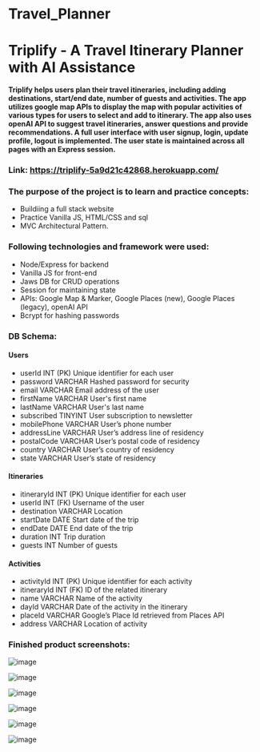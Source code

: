 # Travel_Planner
# Triplify - A Travel Itinerary Planner with AI Assistance
**Triplify helps users plan their travel itineraries, including adding destinations, start/end date, number of guests and activities. The app utilizes google map APIs to display the map with popular activities of various types for users to select and add to itinerary. The app also uses openAI API to suggest travel itineraries, answer questions and provide recommendations. A full user interface with user signup, login, update profile, logout is implemented. The user state is maintained across all pages with an Express session.**
### Link: https://triplify-5a9d21c42868.herokuapp.com/
### The purpose of the project is to learn and practice concepts:
* Buildiing a full stack website
* Practice Vanilla JS, HTML/CSS and sql
* MVC Architectural Pattern.
### Following technologies and framework were used:
* Node/Express for backend
* Vanilla JS for front-end
* Jaws DB for CRUD operations
* Session for maintaining state
* APIs: Google Map & Marker, Google Places (new), Google Places (legacy), openAI API
* Bcrypt for hashing passwords
### DB Schema:
#### Users
* userId INT (PK) Unique identifier for each user
* password VARCHAR Hashed password for security
* email VARCHAR Email address of the user
* firstName VARCHAR User's first name
* lastName VARCHAR User's last name
* subscribed TINYINT User subscription to newsletter
* mobilePhone VARCHAR User’s phone number
* addressLine VARCHAR User’s address line of residency
* postalCode VARCHAR User’s postal code of residency
* country VARCHAR User’s country of residency
* state VARCHAR User’s state of residency
#### Itineraries
* itineraryId INT (PK) Unique identifier for each user
* userId INT (FK) Username of the user
* destination VARCHAR Location
* startDate DATE Start date of the trip
* endDate DATE End date of the trip
* duration INT Trip duration
* guests INT Number of guests
#### Activities
* activityId INT (PK) Unique identifier for each activity
* itineraryId INT (FK) ID of the related itinerary
* name VARCHAR Name of the activity
* dayId VARCHAR Date of the activity in the itinerary
* placeId VARCHAR Google’s Place Id retrieved from Places API
* address VARCHAR Location of activity
### Finished product screenshots:
![image](https://github.com/user-attachments/assets/610d5504-4ab5-4ef9-ad34-164c4e0480bd)

![image](https://github.com/user-attachments/assets/4be946bb-fb2a-4a83-8ded-560dd38d74d4)

![image](https://github.com/user-attachments/assets/84a94b0f-141a-43ee-b0ce-4317adf683a3)

![image](https://github.com/user-attachments/assets/e8871db1-0977-4e20-b2e0-fc1e5f6c3a98)

![image](https://github.com/user-attachments/assets/2498077c-c73e-43d6-aab1-145bb47ce537)

![image](https://github.com/user-attachments/assets/601f68c1-8ed3-474e-b0de-b89e96a9fc4b)




